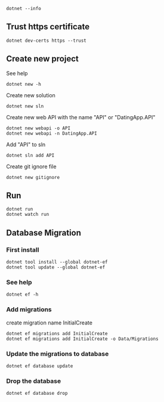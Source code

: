 ```
dotnet --info
```

## Trust https certificate

```
dotnet dev-certs https --trust
```

## Create new project

See help

```
dotnet new -h
```

Create new solution

```
dotnet new sln
```

Create new web API with the name "API" or "DatingApp.API"

```
dotnet new webapi -o API
dotnet new webapi -n DatingApp.API
```

Add "API" to sln

```
dotnet sln add API
```

Create git ignore file

```
dotnet new gitignore
```

## Run

```
dotnet run
dotnet watch run
```

## Database Migration

### First install

```
dotnet tool install --global dotnet-ef
dotnet tool update --global dotnet-ef
```

### See help

```
dotnet ef -h
```

### Add migrations

create migration name InitialCreate

```
dotnet ef migrations add InitialCreate
dotnet ef migrations add InitialCreate -o Data/Migrations
```

### Update the migrations to database

```
dotnet ef database update
```

### Drop the database

```
dotnet ef database drop
```
